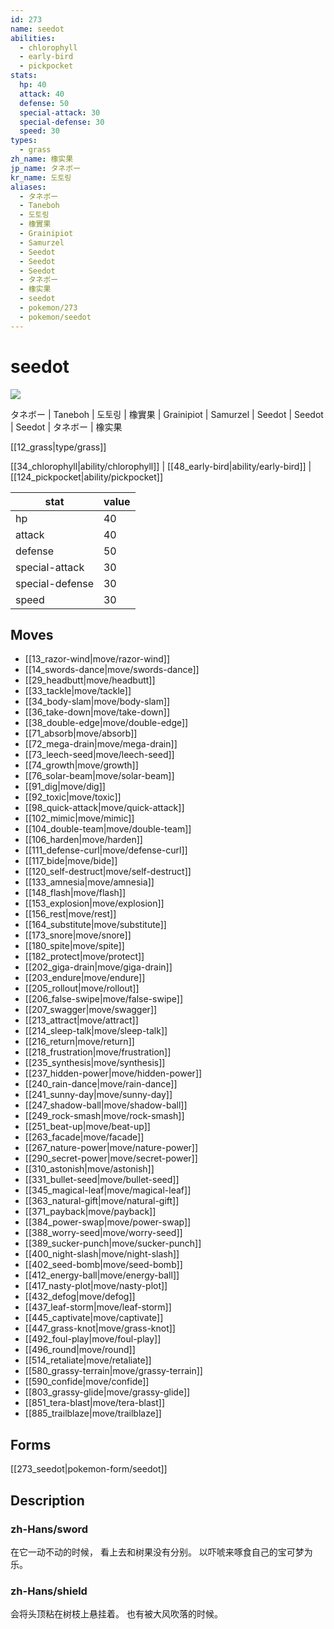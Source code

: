 ```yaml
---
id: 273
name: seedot
abilities:
  - chlorophyll
  - early-bird
  - pickpocket
stats:
  hp: 40
  attack: 40
  defense: 50
  special-attack: 30
  special-defense: 30
  speed: 30
types:
  - grass
zh_name: 橡实果
jp_name: タネボー
kr_name: 도토링
aliases:
  - タネボー
  - Taneboh
  - 도토링
  - 橡實果
  - Grainipiot
  - Samurzel
  - Seedot
  - Seedot
  - Seedot
  - タネボー
  - 橡实果
  - seedot
  - pokemon/273
  - pokemon/seedot
---
```

# seedot

![](https://raw.githubusercontent.com/PokeAPI/sprites/master/sprites/pokemon/273.png)

タネボー | Taneboh | 도토링 | 橡實果 | Grainipiot | Samurzel | Seedot | Seedot | Seedot | タネボー | 橡实果

[[12_grass|type/grass]]

[[34_chlorophyll|ability/chlorophyll]] | [[48_early-bird|ability/early-bird]] | [[124_pickpocket|ability/pickpocket]]

|stat|value|
|---|---|
|hp|40|
|attack|40|
|defense|50|
|special-attack|30|
|special-defense|30|
|speed|30|


## Moves

- [[13_razor-wind|move/razor-wind]]
- [[14_swords-dance|move/swords-dance]]
- [[29_headbutt|move/headbutt]]
- [[33_tackle|move/tackle]]
- [[34_body-slam|move/body-slam]]
- [[36_take-down|move/take-down]]
- [[38_double-edge|move/double-edge]]
- [[71_absorb|move/absorb]]
- [[72_mega-drain|move/mega-drain]]
- [[73_leech-seed|move/leech-seed]]
- [[74_growth|move/growth]]
- [[76_solar-beam|move/solar-beam]]
- [[91_dig|move/dig]]
- [[92_toxic|move/toxic]]
- [[98_quick-attack|move/quick-attack]]
- [[102_mimic|move/mimic]]
- [[104_double-team|move/double-team]]
- [[106_harden|move/harden]]
- [[111_defense-curl|move/defense-curl]]
- [[117_bide|move/bide]]
- [[120_self-destruct|move/self-destruct]]
- [[133_amnesia|move/amnesia]]
- [[148_flash|move/flash]]
- [[153_explosion|move/explosion]]
- [[156_rest|move/rest]]
- [[164_substitute|move/substitute]]
- [[173_snore|move/snore]]
- [[180_spite|move/spite]]
- [[182_protect|move/protect]]
- [[202_giga-drain|move/giga-drain]]
- [[203_endure|move/endure]]
- [[205_rollout|move/rollout]]
- [[206_false-swipe|move/false-swipe]]
- [[207_swagger|move/swagger]]
- [[213_attract|move/attract]]
- [[214_sleep-talk|move/sleep-talk]]
- [[216_return|move/return]]
- [[218_frustration|move/frustration]]
- [[235_synthesis|move/synthesis]]
- [[237_hidden-power|move/hidden-power]]
- [[240_rain-dance|move/rain-dance]]
- [[241_sunny-day|move/sunny-day]]
- [[247_shadow-ball|move/shadow-ball]]
- [[249_rock-smash|move/rock-smash]]
- [[251_beat-up|move/beat-up]]
- [[263_facade|move/facade]]
- [[267_nature-power|move/nature-power]]
- [[290_secret-power|move/secret-power]]
- [[310_astonish|move/astonish]]
- [[331_bullet-seed|move/bullet-seed]]
- [[345_magical-leaf|move/magical-leaf]]
- [[363_natural-gift|move/natural-gift]]
- [[371_payback|move/payback]]
- [[384_power-swap|move/power-swap]]
- [[388_worry-seed|move/worry-seed]]
- [[389_sucker-punch|move/sucker-punch]]
- [[400_night-slash|move/night-slash]]
- [[402_seed-bomb|move/seed-bomb]]
- [[412_energy-ball|move/energy-ball]]
- [[417_nasty-plot|move/nasty-plot]]
- [[432_defog|move/defog]]
- [[437_leaf-storm|move/leaf-storm]]
- [[445_captivate|move/captivate]]
- [[447_grass-knot|move/grass-knot]]
- [[492_foul-play|move/foul-play]]
- [[496_round|move/round]]
- [[514_retaliate|move/retaliate]]
- [[580_grassy-terrain|move/grassy-terrain]]
- [[590_confide|move/confide]]
- [[803_grassy-glide|move/grassy-glide]]
- [[851_tera-blast|move/tera-blast]]
- [[885_trailblaze|move/trailblaze]]

## Forms



[[273_seedot|pokemon-form/seedot]]

## Description

### zh-Hans/sword

在它一动不动的时候，
看上去和树果没有分别。
以吓唬来啄食自己的宝可梦为乐。

### zh-Hans/shield

会将头顶粘在树枝上悬挂着。
也有被大风吹落的时候。


